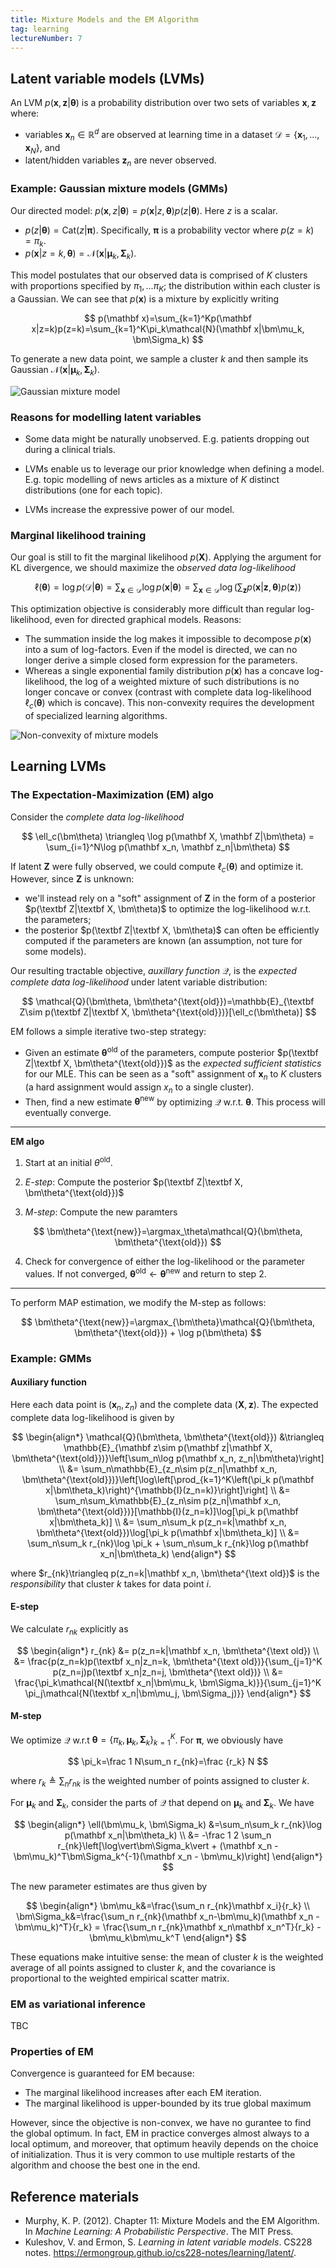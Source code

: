 ```yaml
---
title: Mixture Models and the EM Algorithm
tag: learning
lectureNumber: 7
---
```


## Latent variable models (LVMs)

An LVM $p(\mathbf x, \mathbf z|\bm\theta)$ is a probability distribution over two sets of variables $\mathbf x, \mathbf z$ where:

- variables $\mathbf x_n\in\mathbb{R}^d$ are observed at learning time in a dataset $\mathcal{D}=\{\mathbf x_1, ..., \mathbf x_N\}$, and
- latent/hidden variables $\mathbf z_n$ are never observed.

### Example: Gaussian mixture models (GMMs)

Our directed model: $p(\mathbf x, z|\bm\theta)=p(\mathbf x|z, \bm\theta)p(z|\bm\theta)$. Here $z$ is a scalar.

- $p(z|\bm\theta)=\text{Cat}(z|\bm\pi)$. Specifically, $\bm\pi$ is a probability vector where $p(z=k)=\pi_k$.
- $p(\mathbf x|z=k, \bm\theta)=\mathcal{N}(\mathbf x|\bm\mu_k, \bm\Sigma_k)$.

This model postulates that our observed data is comprised of $K$ clusters with proportions specified by $\pi_1, ...\pi_K$; the distribution within each cluster is a Gaussian. We can see that $p(\mathbf x)$ is a mixture by explicitly writing

$$
p(\mathbf x)=\sum_{k=1}^Kp(\mathbf x|z=k)p(z=k)=\sum_{k=1}^K\pi_k\mathcal{N}(\mathbf x|\bm\mu_k, \bm\Sigma_k)
$$

To generate a new data point, we sample a cluster $k$ and then sample its Gaussian $\mathcal{N}(\mathbf x|\bm\mu_k, \bm\Sigma_k)$.

![Gaussian mixture model](gmm.png)

### Reasons for modelling latent variables

- Some data might be naturally unobserved. E.g. patients dropping out during a clinical trials.

- LVMs enable us to leverage our prior knowledge when defining a model. E.g. topic modelling of news articles as a mixture of $K$ distinct distributions (one for each topic).

- LVMs increase the expressive power of our model.

### Marginal likelihood training

Our goal is still to fit the marginal likelihood $p(\mathbf X)$. Applying the argument for KL divergence, we should maximize the _observed data log-likelihood_

$$
\ell(\bm\theta)=\log p(\mathcal D|\bm\theta)=\sum_{\mathbf x\in \mathcal D}\log p(\mathbf x|\bm\theta)=\sum_{\mathbf x\in \mathcal D}\log\left(\sum_{\mathbf z} p(\mathbf x|\mathbf z, \bm\theta)p(\mathbf z)\right)
$$

This optimization objective is considerably more difficult than regular log-likelihood, even for directed graphical models. Reasons:

- The summation inside the log makes it impossible to decompose $p(\mathbf x)$ into a sum of log-factors. Even if the model is directed, we can no longer derive a simple closed form expression for the parameters.
- Whereas a single exponential family distribution $p(\mathbf x)$ has a concave log-likelihood, the log of a weighted mixture of such distributions is no longer concave or convex (contrast with complete data log-likelihood $\ell_c(\bm\theta)$ which is concave). This non-convexity requires the development of specialized learning algorithms.

![Non-convexity of mixture models](mixture-nonconvex.png)

## Learning LVMs

### The Expectation-Maximization (EM) algo

Consider the _complete data log-likelihood_

$$
\ell_c(\bm\theta)
\triangleq \log p(\mathbf X, \mathbf Z|\bm\theta)
= \sum_{i=1}^N\log p(\mathbf x_n, \mathbf z_n|\bm\theta)
$$

If latent $\mathbf Z$ were fully observed, we could compute $\ell_c(\bm\theta)$ and optimize it. However, since $\mathbf Z$ is unknown:

- we'll instead rely on a "soft" assignment of $\mathbf Z$ in the form of a posterior $p(\textbf Z|\textbf X, \bm\theta)$ to optimize the log-likelihood w.r.t. the parameters;
- the posterior $p(\textbf Z|\textbf X, \bm\theta)$ can often be efficiently computed if the parameters are known (an assumption, not ture for some models).

Our resulting tractable objective, _auxillary function_ $\mathcal Q$, is the _expected complete data log-likelihood_ under latent variable distribution:

$$
\mathcal{Q}(\bm\theta, \bm\theta^{\text{old}})=\mathbb{E}_{\textbf Z\sim p(\textbf Z|\textbf X, \bm\theta^{\text{old}})}[\ell_c(\bm\theta)]
$$

EM follows a simple iterative two-step strategy:

- Given an estimate $\bm\theta^{\text{old}}$ of the parameters, compute posterior $p(\textbf Z|\textbf X, \bm\theta^{\text{old}})$ as the _expected sufficient statistics_ for our MLE. This can be seen as a "soft" assignment of $\mathbf x_n$ to $K$ clusters (a hard assignment would assign $x_n$ to a single cluster).
- Then, find a new estimate $\bm\theta^{\text{new}}$ by optimizing $\mathcal{Q}$ w.r.t. $\bm\theta$. This process will eventually converge.

---

**EM algo**

1. Start at an initial $\theta^{\text{old}}$.

2. _E-step_: Compute the posterior $p(\textbf Z|\textbf X, \bm\theta^{\text{old}})$

3. _M-step_: Compute the new paramters

$$
\bm\theta^{\text{new}}=\argmax_\theta\mathcal{Q}(\bm\theta, \bm\theta^{\text{old}})
$$

4. Check for convergence of either the log-likelihood or the parameter values. If not converged, $\bm\theta^{\text{old}}\leftarrow\bm\theta^{\text{new}}$ and return to step 2.

---

To perform MAP estimation, we modify the M-step as follows:

$$
\bm\theta^{\text{new}}=\argmax_{\bm\theta}\mathcal{Q}(\bm\theta, \bm\theta^{\text{old}}) + \log p(\bm\theta)
$$

### Example: GMMs

#### Auxiliary function

Here each data point is $(\mathbf x_n, z_n)$ and the complete data $(\mathbf X, \mathbf z)$. The expected complete data log-likelihood is given by

$$
\begin{align*}
\mathcal{Q}(\bm\theta, \bm\theta^{\text{old}})
&\triangleq \mathbb{E}_{\mathbf z\sim p(\mathbf z|\mathbf X, \bm\theta^{\text{old}})}\left[\sum_n\log p(\mathbf x_n, z_n|\bm\theta)\right] \\
&= \sum_n\mathbb{E}_{z_n\sim p(z_n|\mathbf x_n, \bm\theta^{\text{old}})}\left[\log\left[\prod_{k=1}^K\left(\pi_k p(\mathbf x|\bm\theta_k)\right)^{\mathbb{I}(z_n=k)}\right]\right] \\
&= \sum_n\sum_k\mathbb{E}_{z_n\sim p(z_n|\mathbf x_n, \bm\theta^{\text{old}})}[\mathbb{I}(z_n=k)]\log[\pi_k p(\mathbf x|\bm\theta_k)] \\
&= \sum_n\sum_k p(z_n=k|\mathbf x_n, \bm\theta^{\text{old}})\log[\pi_k p(\mathbf x|\bm\theta_k)] \\
&= \sum_n\sum_k r_{nk}\log \pi_k + \sum_n\sum_k r_{nk}\log p(\mathbf x_n|\bm\theta_k)
\end{align*}
$$

where $r_{nk}\triangleq p(z_n=k|\mathbf x_n, \bm\theta^{\text old})$ is the _responsibility_ that cluster _k_ takes for data point $i$.

#### E-step

We calculate $r_{nk}$ explicitly as

$$
\begin{align*}
r_{nk}
&= p(z_n=k|\mathbf x_n, \bm\theta^{\text old}) \\
&= \frac{p(z_n=k)p(\textbf x_n|z_n=k, \bm\theta^{\text old})}{\sum_{j=1}^K p(z_n=j)p(\textbf x_n|z_n=j, \bm\theta^{\text old})} \\
&= \frac{\pi_k\mathcal{N(\textbf x_n|\bm\mu_k, \bm\Sigma_k)}}{\sum_{j=1}^K \pi_j\mathcal{N(\textbf x_n|\bm\mu_j, \bm\Sigma_j)}}
\end{align*}
$$

#### M-step

We optimize $\mathcal{Q}$ w.r.t $\bm\theta=\{\pi_k, \bm\mu_k, \bm\Sigma_k\}_{k=1}^K$. For $\bm\pi$, we obviously have

$$
\pi_k=\frac 1 N\sum_n r_{nk}=\frac {r_k} N
$$

where $r_k\triangleq \sum_n r_{nk}$ is the weighted number of points assigned to cluster $k$.

For $\bm\mu_k$ and $\bm\Sigma_k$, consider the parts of $\mathcal{Q}$ that depend on $\bm\mu_k$ and $\bm\Sigma_k$. We have

$$
\begin{align*}
\ell(\bm\mu_k, \bm\Sigma_k)
&=\sum_n\sum_k r_{nk}\log p(\mathbf x_n|\bm\theta_k) \\
&= -\frac 1 2 \sum_n r_{nk}\left[\log\vert\bm\Sigma_k\vert + (\mathbf x_n - \bm\mu_k)^T\bm\Sigma_k^{-1}(\mathbf x_n - \bm\mu_k)\right]
\end{align*}
$$

The new parameter estimates are thus given by

$$
\begin{align*}
\bm\mu_k&=\frac{\sum_n r_{nk}\mathbf x_i}{r_k} \\
\bm\Sigma_k&=\frac{\sum_n r_{nk}(\mathbf x_n-\bm\mu_k)(\mathbf x_n - \bm\mu_k)^T}{r_k} = \frac{\sum_n r_{nk}\mathbf x_n\mathbf x_n^T}{r_k} - \bm\mu_k\bm\mu_k^T
\end{align*}
$$

These equations make intuitive sense: the mean of cluster $k$ is the weighted average of all points assigned to cluster $k$, and the covariance is proportional to the weighted empirical scatter matrix.

### EM as variational inference

TBC

### Properties of EM

Convergence is guaranteed for EM because:

- The marginal likelihood increases after each EM iteration.
- The marginal likelihood is upper-bounded by its true global maximum

However, since the objective is non-convex, we have no gurantee to find the global optimum. In fact, EM in practice converges almost always to a local optimum, and moreover, that optimum heavily depends on the choice of initialization. Thus it is very common to use multiple restarts of the algorithm and choose the best one in the end.

## Reference materials

- Murphy, K. P. (2012). Chapter 11: Mixture Models and the EM Algorithm. In _Machine Learning: A Probabilistic Perspective_. The MIT Press.
- Kuleshov, V. and Ermon, S. _Learning in latent variable models_. CS228 notes. https://ermongroup.github.io/cs228-notes/learning/latent/.
